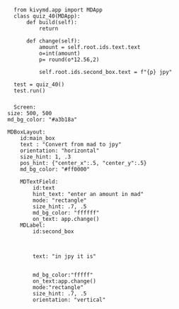 ###
      from kivymd.app import MDApp
      class quiz_40(MDApp):
          def build(self):
              return

          def change(self):
              amount = self.root.ids.text.text
              o=int(amount)
              p= round(o*12.56,2)

              self.root.ids.second_box.text = f"{p} jpy"

      test = quiz_40()
      test.run()
###
      Screen:
    size: 500, 500
    md_bg_color: "#a3b18a"

    MDBoxLayout:
        id:main_box
        text : "Convert from mad to jpy"
        orientation: "horizontal"
        size_hint: 1, .3
        pos_hint: {"center_x":.5, "center_y":.5}
        md_bg_color: "#ff0000"

        MDTextField:
            id:text
            hint_text: "enter an amount in mad"
            mode: "rectangle"
            size_hint: .7, .5
            md_bg_color: "ffffff"
            on_text: app.change()
        MDLabel:
            id:second_box



            text: "in jpy it is"


            md_bg_color:"fffff"
            on_text:app.change()
            mode:"rectangle"
            size_hint: .7, .5
            orientation: "vertical"



